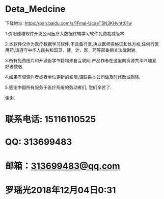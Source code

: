 # Deta_Medcine


下载地址:
https://pan.baidu.com/s/1Fmai-UcaeTSN3KHyhtt01w

1.浏阳德塔软件开发公司医疗大数据终端学习软件免费裁减版本.

2.本软件仅作为医疗数据学习软件,不具备行医,执业医师资格证和处方权,任何行医用药,请遵守中华人民共和国卫，健，计，医，药等部委相关法律谢谢.

3.所有免费图片和开源医学书籍均来自互联网,产品作者在这里向资源共享兴趣爱好者致敬.

4.如果有资源作者或者单位更新的权限,请联系本公司做及时修改或删除.

5.感谢中国所有服务于医疗系统的劳动者们, 您们辛苦了.

谢谢.

# 联系电话: 15116110525
# QQ: 313699483
# 邮箱：313699483@qq.com
# 罗瑶光2018年12月04日0:31
